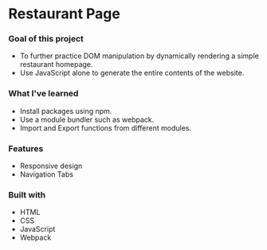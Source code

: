 # Restaurant Page

### Goal of this project

- To further practice DOM manipulation by dynamically rendering a simple restaurant homepage.
- Use JavaScript alone to generate the entire contents of the website.

### What I've learned

- Install packages using npm.
- Use a module bundler such as webpack.
- Import and Export functions from different modules.

### Features

- Responsive design
- Navigation Tabs

### Built with

- HTML
- CSS
- JavaScript
- Webpack
